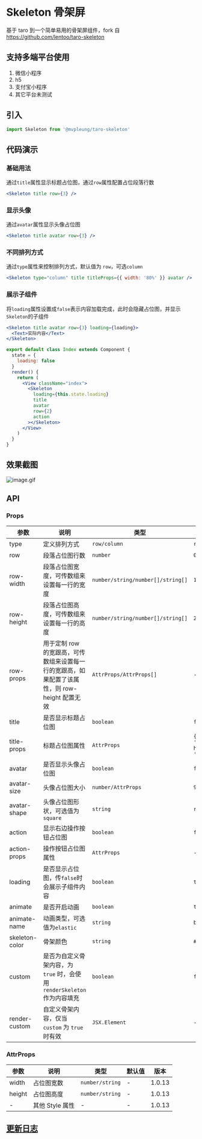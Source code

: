 # Skeleton 骨架屏

基于 taro 到一个简单易用的骨架屏组件，fork 自 <https://github.com/lentoo/taro-skeleton>

## 支持多端平台使用

1. 微信小程序
2. h5
3. 支付宝小程序
4. 其它平台未测试

## 引入

```javascript
import Skeleton from '@mvpleung/taro-skeleton'
```

## 代码演示

### 基础用法

通过`title`属性显示标题占位图，通过`row`属性配置占位段落行数

```jsx
<Skeleton title row={3} />
```

### 显示头像

通过`avatar`属性显示头像占位图

```jsx
<Skeleton title avatar row={3} />
```

### 不同排列方式

通过`type`属性来控制排列方式，默认值为 `row`，可选`column`

```jsx
<Skeleton type="column" title titleProps={{ width: '80%' }} avatar />
```

### 展示子组件

将`loading`属性设置成`false`表示内容加载完成，此时会隐藏占位图，并显示`Skeleton`的子组件

```jsx
<Skeleton title avatar row={3} loading={loading}>
  <Text>实际内容</Text>
</Skeleton>
```

```jsx
export default class Index extends Component {
  state = {
    loading: false
  }
  render() {
    return (
      <View className="index">
        <Skeleton
          loading={this.state.loading}
          title
          avatar
          row={2}
          action
        ></Skeleton>
      </View>
    )
  }
}
```

## 效果截图

![image.gif](https://img10.360buyimg.com/img/jfs/t1/60232/20/13975/296420/5db7e244E05a0d555/d7724d0dd3af11ec.gif)

## API

### Props

| 参数           | 说明                                                                                          | 类型                              | 默认值                            | 版本   |
| -------------- | --------------------------------------------------------------------------------------------- | --------------------------------- | --------------------------------- | ------ |
| type           | 定义排列方式                                                                                  | `row/column`                      | `row`                             | 1.0.12 |
| row            | 段落占位图行数                                                                                | `number`                          | `0`                               | -      |
| row-width      | 段落占位图宽度，可传数组来设置每一行的宽度                                                    | `number/string/number[]/string[]` | `100%`                            | -      |
| row-height     | 段落占位图高度，可传数组来设置每一行的高度                                                    | `number/string/number[]/string[]` | `24`                              | 1.0.7  |
| row-props      | 用于定制 row 的宽跟高，可传数组来设置每一行的宽跟高，如果配置了该属性，则 row-height 配置无效 | `AttrProps/AttrProps[]`           | -                                 | 1.0.13 |
| title          | 是否显示标题占位图                                                                            | `boolean`                         | `false`                           | -      |
| title-props    | 标题占位图属性                                                                                | `AttrProps`                       | `{width: '40%', height: '30rpx'}` | 1.0.13 |
| avatar         | 是否显示头像占位图                                                                            | `boolean`                         | `false`                           | -      |
| avatar-size    | 头像占位图大小                                                                                | `number/AttrProps`                | `90`                              | 1.0.13 |
| avatar-shape   | 头像占位图形状，可选值为`square`                                                              | `string`                          | `round`                           | -      |
| action         | 显示右边操作按钮占位图                                                                        | `boolean`                         | `false`                           | -      |
| action-props   | 操作按钮占位图属性                                                                            | `AttrProps`                       | -                                 | 1.0.13 |
| loading        | 是否显示占位图，传`false`时会展示子组件内容                                                   | `boolean`                         | `true`                            | -      |
| animate        | 是否开启动画                                                                                  | `boolean`                         | `true`                            | -      |
| animate-name   | 动画类型，可选值为`elastic`                                                                   | `string`                          | `blink`                           | 1.0.9  |
| skeleton-color | 骨架颜色                                                                                      | `string`                          | `#f2f3f5`                         | 1.0.13 |
| custom         | 是否为自定义骨架内容，为 `true` 时，会使用 `renderSkeleton` 作为内容填充                      | `boolean`                         | `false`                           | 1.0.13 |
| render-custom   | 自定义骨架内容，仅当 `custom` 为 `true` 时有效                                                | `JSX.Element`                     | -                                 | 1.0.13 |

### AttrProps

| 参数   | 说明            | 类型            | 默认值 | 版本   |
| ------ | --------------- | --------------- | ------ | ------ |
| width  | 占位图宽数      | `number/string` | -      | 1.0.13 |
| height | 占位图高度      | `number/string` | -      | 1.0.13 |
| -      | 其他 Style 属性 | -               | -      | 1.0.13 |

## [更新日志](https://github.com/lentoo/taro-skeleton/blob/master/CHANGELOG.md)
